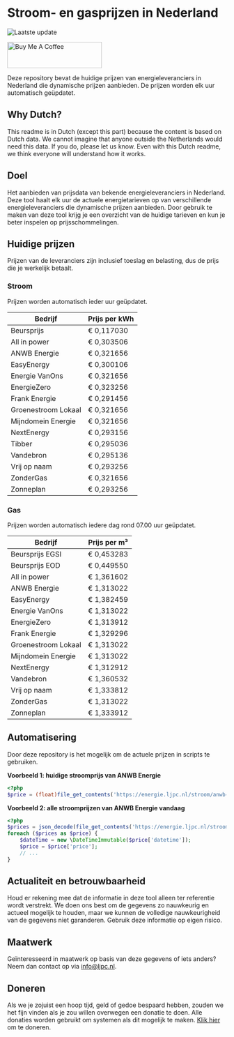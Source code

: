 # Stroom- en gasprijzen in Nederland

![Laatste update](https://img.shields.io/badge/laatste%20update-2024--12--06%2015%3A00%20CET-brightgreen)

<a href="https://www.buymeacoffee.com/Lars-" target="_blank"><img src="https://cdn.buymeacoffee.com/buttons/v2/default-orange.png" alt="Buy Me A Coffee" height="60" style="height: 60px !important;width: 217px !important;" ></a>

Deze repository bevat de huidige prijzen van energieleveranciers in Nederland die dynamische prijzen aanbieden. De prijzen worden elk uur automatisch geüpdatet.

## Why Dutch?

This readme is in Dutch (except this part) because the content is based on Dutch data. We cannot imagine that anyone outside the Netherlands would need this data. If you do, please let us know. Even with this Dutch readme, we think
everyone will understand how it works.

## Doel

Het aanbieden van prijsdata van bekende energieleveranciers in Nederland. Deze tool haalt elk uur de actuele energietarieven op van verschillende energieleveranciers die dynamische prijzen aanbieden. Door gebruik te maken van deze tool
krijg je een overzicht van de huidige tarieven en kun je beter inspelen op prijsschommelingen.

## Huidige prijzen

Prijzen van de leveranciers zijn inclusief toeslag en belasting, dus de prijs die je werkelijk betaalt.

### Stroom

Prijzen worden automatisch ieder uur geüpdatet.

 Bedrijf | Prijs per kWh 
---------|---------------
Beursprijs | € 0,117030
All in power | € 0,303506
ANWB Energie | € 0,321656
EasyEnergy | € 0,300106
Energie VanOns | € 0,321656
EnergieZero | € 0,323256
Frank Energie | € 0,291456
Groenestroom Lokaal | € 0,321656
Mijndomein Energie | € 0,321656
NextEnergy | € 0,293156
Tibber | € 0,295036
Vandebron | € 0,295136
Vrij op naam | € 0,293256
ZonderGas | € 0,321656
Zonneplan | € 0,293256


### Gas

Prijzen worden automatisch iedere dag rond 07.00 uur geüpdatet.

 Bedrijf | Prijs per m³ 
---------|--------------
Beursprijs EGSI | € 0,453283
Beursprijs EOD | € 0,449550
All in power | € 1,361602
ANWB Energie | € 1,313022
EasyEnergy | € 1,382459
Energie VanOns | € 1,313022
EnergieZero | € 1,313912
Frank Energie | € 1,329296
Groenestroom Lokaal | € 1,313022
Mijndomein Energie | € 1,313022
NextEnergy | € 1,312912
Vandebron | € 1,360532
Vrij op naam | € 1,333812
ZonderGas | € 1,313022
Zonneplan | € 1,333912


## Automatisering

Door deze repository is het mogelijk om de actuele prijzen in scripts te gebruiken.

**Voorbeeld 1: huidige stroomprijs van ANWB Energie**

```php
<?php
$price = (float)file_get_contents('https://energie.ljpc.nl/stroom/anwb-energie-nu.txt');

```

**Voorbeeld 2: alle stroomprijzen van ANWB Energie vandaag**

```php
<?php
$prices = json_decode(file_get_contents('https://energie.ljpc.nl/stroom/all-in-power-vandaag.json'),true);
foreach ($prices as $price) {
    $dateTime = new \DateTimeImmutable($price['datetime']);
    $price = $price['price'];
    // ...
}
```

## Actualiteit en betrouwbaarheid

Houd er rekening mee dat de informatie in deze tool alleen ter referentie wordt verstrekt. We doen ons best om de gegevens zo nauwkeurig en actueel mogelijk te houden, maar we kunnen de volledige nauwkeurigheid van de gegevens niet
garanderen. Gebruik deze informatie op eigen risico.

## Maatwerk

Geïnteresseerd in maatwerk op basis van deze gegevens of iets anders? Neem dan contact op
via [info@ljpc.nl](mailto:info@ljpc.nl?subject=Energie%20prijzen).

## Doneren

Als we je zojuist een hoop tijd, geld of gedoe bespaard hebben, zouden we het fijn vinden als je zou willen overwegen een
donatie te doen. Alle donaties worden gebruikt om systemen als dit mogelijk te
maken. [Klik hier](https://www.buymeacoffee.com/Lars-) om te doneren.
